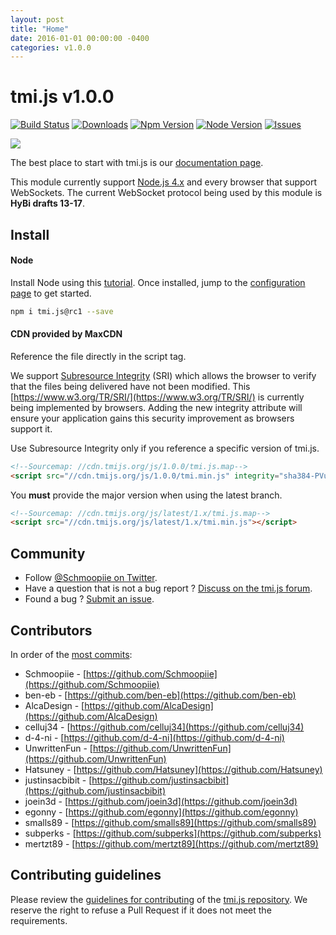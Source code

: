 ```yaml
---
layout: post
title: "Home"
date: 2016-01-01 00:00:00 -0400
categories: v1.0.0
---
```

# tmi.js v1.0.0
[![Build Status](https://secure.travis-ci.org/tmijs/tmi.js.png?branch=master)](https://travis-ci.org/tmijs/tmi.js) [![Downloads](https://img.shields.io/npm/dm/tmi.js.svg?style=flat)](https://www.npmjs.org/package/tmi.js) [![Npm Version](https://img.shields.io/npm/v/tmi.js.svg?style=flat)](https://www.npmjs.org/package/tmi.js) [![Node Version](https://img.shields.io/node/v/tmi.js.svg?style=flat)](https://www.npmjs.org/package/tmi.js) [![Issues](https://img.shields.io/github/issues/tmijs/tmi.js.svg?style=flat)](https://github.com/tmijs/tmi.js/issues)

![](https://i.imgur.com/vsdO7N5.png)

The best place to start with tmi.js is our [documentation page](https://docs.tmijs.org/).

This module currently support [Node.js 4.x](https://nodejs.org/en/download/) and every browser that support WebSockets. The current WebSocket protocol being used by this module is **HyBi drafts 13-17**.

## Install

#### Node

Install Node using this [tutorial](https://www.npmjs.com/package/tmi.js/tutorial). Once installed, jump to the [configuration page](./Configuration.html) to get started.

~~~ bash
npm i tmi.js@rc1 --save
~~~

#### CDN provided by MaxCDN

Reference the file directly in the script tag.

We support [Subresource Integrity](https://developer.mozilla.org/en-US/docs/Web/Security/Subresource_Integrity) (SRI) which allows the browser to verify that the files being delivered have not been modified. This [https://www.w3.org/TR/SRI/](https://www.w3.org/TR/SRI/) is currently being implemented by browsers. Adding the new integrity attribute will ensure your application gains this security improvement as browsers support it.

Use Subresource Integrity only if you reference a specific version of tmi.js.

~~~ html
<!--Sourcemap: //cdn.tmijs.org/js/1.0.0/tmi.js.map-->
<script src="//cdn.tmijs.org/js/1.0.0/tmi.min.js" integrity="sha384-PVu+sOMqIunS+AW63lpiOaqd/FBRH8+xnq+tsxbjqvW8bhTC3rsl6yMpGVi0/T/f" crossorigin="anonymous"></script>
~~~

You **must** provide the major version when using the latest branch.

~~~ html
<!--Sourcemap: //cdn.tmijs.org/js/latest/1.x/tmi.js.map-->
<script src="//cdn.tmijs.org/js/latest/1.x/tmi.min.js"></script>
~~~

## Community

- Follow [@Schmoopiie on Twitter](https://twitter.com/Schmoopiie).
- Have a question that is not a bug report ? [Discuss on the tmi.js forum](http://www.tmijs.org/forums/).
- Found a bug ? [Submit an issue](https://github.com/tmijs/tmi.js/issues/new).

## Contributors

In order of the [most commits](https://github.com/tmijs/tmi.js/graphs/contributors):

- Schmoopiie - [https://github.com/Schmoopiie](https://github.com/Schmoopiie)
- ben-eb - [https://github.com/ben-eb](https://github.com/ben-eb)
- AlcaDesign - [https://github.com/AlcaDesign](https://github.com/AlcaDesign)
- celluj34 - [https://github.com/celluj34](https://github.com/celluj34)
- d-4-ni - [https://github.com/d-4-ni](https://github.com/d-4-ni)
- UnwrittenFun - [https://github.com/UnwrittenFun](https://github.com/UnwrittenFun)
- Hatsuney - [https://github.com/Hatsuney](https://github.com/Hatsuney)
- justinsacbibit - [https://github.com/justinsacbibit](https://github.com/justinsacbibit)
- joein3d - [https://github.com/joein3d](https://github.com/joein3d)
- egonny - [https://github.com/egonny](https://github.com/egonny)
- smalls89 - [https://github.com/smalls89](https://github.com/smalls89)
- subperks - [https://github.com/subperks](https://github.com/subperks)
- mertzt89 - [https://github.com/mertzt89](https://github.com/mertzt89)

## Contributing guidelines

Please review the [guidelines for contributing](https://github.com/tmijs/tmi.js/blob/master/CONTRIBUTING.md) of the [tmi.js repository](https://github.com/tmijs/tmi.js). We reserve the right to refuse a Pull Request if it does not meet the requirements.
